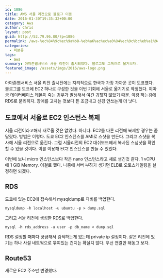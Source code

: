 ```yaml
---
id: 1086
title: AWS 서울 리전으로 블로그 이동
date: 2016-01-30T19:35:32+00:00
category: Aws
author: Chris
layout: post
guid: http://52.79.96.80/?p=1086
permalink: /aws-%ec%84%9c%ec%9a%b8-%eb%a6%ac%ec%a0%84%ec%9c%bc%eb%a1%9c-%eb%b8%94%eb%a1%9c%ea%b7%b8-%ec%9d%b4%eb%8f%99/
categories:
  - 미분류
tags:
  - aws
summary: 아마존웹서비스 서울 리전이 출시되었다. 블로그도 그쪽으로 옮겨보자.
featured_image: /assets/imgs/2016/aws-logo.png
---
```

아마존웹서비스 서울 리전 출시전에는 지리적으로 한국과 가장 가까운 곳이 도쿄였다. 블로그를 도쿄에 EC2 하나로 구성한 것을 이번 기회에 서울로 옮기기로 작정했다. 이따금 데이터베이스 데몬이 죽는 경우가 발생해서 여간 귀찮지 않았기 때문. 이왕 하는김에 RDS로 분리하자. 장애를 고치는 것보다 돈 조금내고 신경 안쓰는게 더 낫다.


## 도쿄에서 서울로 EC2 인스턴스 복제

서울 리전이라고해서 새로울 것은 없었다. 아니다. EC2를 다른 리전에 복제할 경우는 좀 달랐다. 방법은 이렇다. 도쿄 EC2 인스턴스를 AMI로 스샷을 만든다. 그리고 스샷을 복사해 서울 리전으로 옮긴다. 그럼 서울리전의 EC2 대쉬보드에서 복사된 스냅샷을 확인할 수 있을 것이다. 이를 이용해 EC2 인스턴스를 만들 수 있었다.

이번에 보니 micro 인스턴스보다 작은 nano 인스턴스라고 새로 생긴것 같다. 1 vCPU에 1 GiB Memory. 이걸로 했다. 나중에 서버 부하가 생기면 ELB로 오토스케일링을 설정하면 되겠다.


## RDS

도쿄에 있는 EC2에 접속해서 mysqldump로 디비를 백업한다.

```
mysqldump -h localhost -u ubuntu -p > dump.sql
```

그리고 서울 리전에 생성한 RDS로 백업한다.

```
mysql -h rds_address -u user -p db_name < dump.sql
```

RDS 설정할 때마다 궁금해서 검색하는게 있는데 private ip 설정이다. 같은 리전에 있기는 하나 사설 네트웍으로 묶여있는 건지는 확실치 않다. 우선 연결만 해놓고 보자.


## Route53

새로운 EC2 주소만 변경했다.
